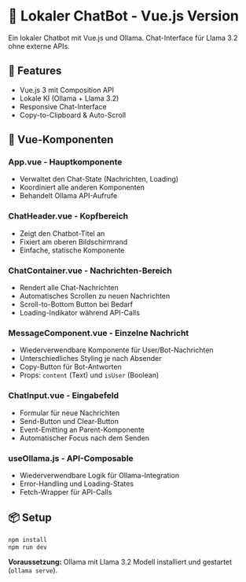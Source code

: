 # 🤖 Lokaler ChatBot - Vue.js Version

Ein lokaler Chatbot mit Vue.js und Ollama. Chat-Interface für Llama 3.2 ohne externe APIs.

## 🚀 Features

- Vue.js 3 mit Composition API
- Lokale KI (Ollama + Llama 3.2)
- Responsive Chat-Interface
- Copy-to-Clipboard & Auto-Scroll

## 🧩 Vue-Komponenten

### **App.vue** - Hauptkomponente

- Verwaltet den Chat-State (Nachrichten, Loading)
- Koordiniert alle anderen Komponenten
- Behandelt Ollama API-Aufrufe

### **ChatHeader.vue** - Kopfbereich

- Zeigt den Chatbot-Titel an
- Fixiert am oberen Bildschirmrand
- Einfache, statische Komponente

### **ChatContainer.vue** - Nachrichten-Bereich

- Rendert alle Chat-Nachrichten
- Automatisches Scrollen zu neuen Nachrichten
- Scroll-to-Bottom Button bei Bedarf
- Loading-Indikator während API-Calls

### **MessageComponent.vue** - Einzelne Nachricht

- Wiederverwendbare Komponente für User/Bot-Nachrichten
- Unterschiedliches Styling je nach Absender
- Copy-Button für Bot-Antworten
- Props: `content` (Text) und `isUser` (Boolean)

### **ChatInput.vue** - Eingabefeld

- Formular für neue Nachrichten
- Send-Button und Clear-Button
- Event-Emitting an Parent-Komponente
- Automatischer Focus nach dem Senden

### **useOllama.js** - API-Composable

- Wiederverwendbare Logik für Ollama-Integration
- Error-Handling und Loading-States
- Fetch-Wrapper für API-Calls

## 📦 Setup

```sh
npm install
npm run dev
```

**Voraussetzung:** Ollama mit Llama 3.2 Modell installiert und gestartet (`ollama serve`).
